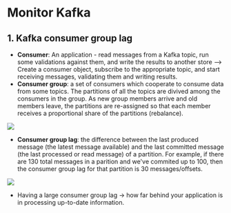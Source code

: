 # Monitor Kafka

## 1. Kafka consumer group lag

- **Consumer**: An application - read messages from a Kafka topic, run some validations against them, and write the results to another store --> Create a consumer object, subscribe to the appropriate topic, and start receiving messages, validating them and writing results.
- **Consumer group**: a set of consumers which cooperate to consume data from some topics. The partitions of all the topics are divived among the consumers in the group. As new group members arrive and old members leave, the partitions are re-assigned so that each member receives a proportional share of the partitions (rebalance).

![](https://www.oreilly.com/library/view/Kafka-the-definitive/9781491936153/assets/ktdg_04in01.png)

- **Consumer group lag**: the difference between the last produced message (the latest message available) and the last committed message (the last processed or read message) of a partition. For example, if there are 130 total messages in a parition and we've commited up to 100, then the consumer group lag for that partition is 30 messages/offsets.

![](https://downloads.lightbend.com/website/blog/monitor-Kafka-consumer-group-latency-with-Kafka-lag-exporter/consumer-lag.png)

- Having a large consumer group lag -> how far behind your application is in processing up-to-date information.
